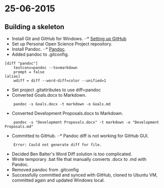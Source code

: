 # 25-06-2015
## Building a skeleton
* Install Git and GitHub for Windows.
⋅⋅* [Setting up GitHub](https://help.github.com/articles/set-up-git/)
* Set up Personal Open Science Project repository.
* Install Pandoc.
⋅⋅* [Pandoc](http://pandoc.org/).
* Added pandoc to .gitconfig.
```git
[diff "pandoc"]
	textconv=pandoc --to=markdown
	prompt = false
[alias]
	wdiff = diff --word-diff=color --unified=1
```
* Set project .gitattributes to use diff=pandoc
* Converted Goals.docx to Markdown.
```pandoc
	pandoc -s Goals.docx -t markdown -o Goals.md
```
* Converted Development Proposals.docx to Markdown.
```pandoc
	pandoc -s "Development Proposals.docx" -t markdown -o "Development Proposals.md"
```
* Committed to GitHub.
⋅⋅* Pandoc diff is not working for GitHub GUI.
```git
	Error: Could not generate diff for file.
```
* Decided Ben Balter's Word Diff solution is too complicated.
* Wrote temporary .bat file that manually converts .docx to .md with Pandoc.
* Removed pandoc from .gitconfig
* Successfully committed and synced with GitHub, cloned to Ubuntu VM, committed again and updated Windows local.
